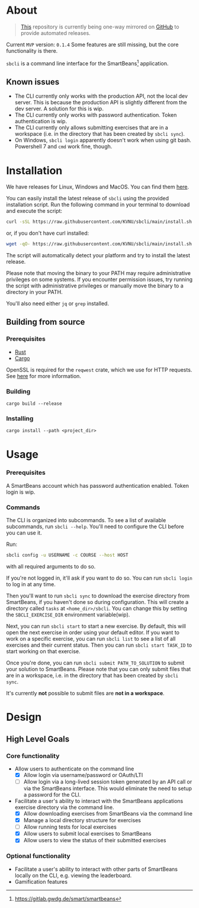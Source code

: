 # About

> [This](https://gitlab.gwdg.de/smart/smartbeans-cli) repository is currently being one-way mirrored on [GitHub](https://github.com/kvnu/sbcli.git) to provide automated releases.

Current `MVP` version: `0.1.4`
Some features are still missing, but the core functionality is there.

`sbcli` is a command line interface for the SmartBeans[^sb_gitlab] application.

## Known issues

- The CLI currently only works with the production API, not the local dev server. This is because the production API is slightly different from the dev server. A solution for this is wip.
- The CLI currently only works with password authentication. Token authentication is wip.
- The CLI currently only allows submitting exercises that are in a workspace (i.e. in the directory that has been created by `sbcli sync`).
- On Windows, `sbcli login` apparently doesn't work when using git bash. Powershell 7 and `cmd` work fine, though.

# Installation

We have releases for Linux, Windows and MacOS. You can find them [here](https://github.com/KVNU/sbcli/releases).

You can easily install the latest release of `sbcli` using the provided installation script. Run the following command in your terminal to download and execute the script:

```bash
curl -sSL https://raw.githubusercontent.com/KVNU/sbcli/main/install.sh | bash
```

or, if you don't have curl installed:

```bash
wget -qO- https://raw.githubusercontent.com/KVNU/sbcli/main/install.sh | bash
```

The script will automatically detect your platform and try to install the latest release.

Please note that moving the binary to your PATH may require administrative privileges on some systems. If you encounter permission issues, try running the script with administrative privileges or manually move the binary to a directory in your PATH.

You'll also need either `jq` or `grep` installed.

## Building from source

### Prerequisites

- [Rust](https://www.rust-lang.org/tools/install)
- [Cargo](https://doc.rust-lang.org/cargo/getting-started/installation.html)

OpenSSL is required for the `reqwest` crate, which we use for HTTP requests. See [here](https://docs.rs/reqwest/latest/reqwest/index.html#tls) for more information.

### Building

`cargo build --release`

### Installing

`cargo install --path <project_dir>`

# Usage

### Prerequisites

A SmartBeans account which has password authentication enabled. Token login is wip.

### Commands

The CLI is organized into subcommands. To see a list of available subcommands, run `sbcli --help`.
You'll need to configure the CLI before you can use it.

Run:

```sh
sbcli config -u USERNAME -c COURSE --host HOST
```

with all required arguments to do so.

If you're not logged in, it'll ask if you want to do so. You can run `sbcli login` to log in at any time.

Then you'll want to run `sbcli sync` to download the exercise directory from SmartBeans, if you haven't done so during configuration. This will create a directory called `tasks` at `<home_dir>/sbcli`. You can change this by setting the `SBCLI_EXERCISE_DIR` environment variable(wip).

Next, you can run `sbcli start` to start a new exercise. By default, this will open the next exercise in order using your default editor. If you want to work on a specific exercise, you can run `sbcli list` to see a list of all exercises and their current status. Then you can run `sbcli start TASK_ID` to start working on that exercise.

Once you're done, you can run `sbcli submit PATH_TO_SOLUTION` to submit your solution to SmartBeans. Please note that you can only submit files that are in a workspace, i.e. in the directory that has been created by `sbcli sync`.

It's currently **not** possible to submit files are **not in a workspace**.

# Design

## High Level Goals

### Core functionality

- Allow users to authenticate on the command line
  - [x] Allow login via username/password or OAuth/LTI
  - [ ] Allow login via a long-lived session token generated by an API call or via the SmartBeans interface. This would eliminate the need to setup a password for the CLI.
- Facilitate a user's ability to interact with the SmartBeans applications exercise directory via the command line.
  - [x] Allow downloading exercises from SmartBeans via the command line
  - [x] Manage a local directory structure for exercises
  - [ ] Allow running tests for local exercises
  - [x] Allow users to submit local exercises to SmartBeans
  - [x] Allow users to view the status of their submitted exercises

### Optional functionality

- Facilitate a user's ability to interact with other parts of SmartBeans locally on the CLI, e.g. viewing the leaderboard.
- Gamification features

[^sb_gitlab]: https://gitlab.gwdg.de/smart/smartbeans
